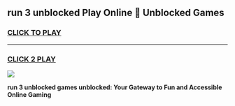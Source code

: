 
## run 3 unblocked Play Online 👋 Unblocked Games
<h3>
<a href="https://premium.freeplayer.one?title=run_3_unblocked&ref=19F">CLICK TO PLAY</a></h3>
<hr>

<h3>
<a href="https://premium.freeplayer.one?title=run_3_unblocked&ref=19F">CLICK 2 PLAY</a>
  
</h3>

<a href="https://premium.freeplayer.one?title=run_3_unblocked&ref=19F"><img src="https://clearcache.store/games.png"></a>


**run 3 unblocked games unblocked: Your Gateway to Fun and Accessible Online Gaming**
